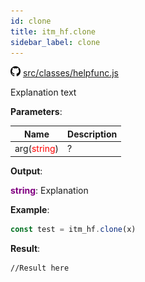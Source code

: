 ```yaml
---
id: clone
title: itm_hf.clone
sidebar_label: clone
---
```

![](/img/github.png) [src/classes/helpfunc.js](https://github.com/TrustedSourceLeaks/LeakedServer/blob/master/src/classes/helpfunc.js)

Explanation text

**Parameters**:

Name  |   Description 
----------- |   -----------
arg(<font color="red">string</font>)  |   ?


**Output**:

**<font color="purple">string</font>**: Explanation


**Example**:
```js
const test = itm_hf.clone(x)
```

**Result**:
```
//Result here
```